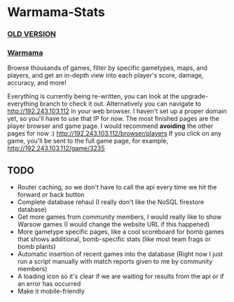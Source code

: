 # Warmama-Stats

### [OLD VERSION](https://wf-game-stats.web.app)
### [Warmama](https://github.com/Qfusion/warmama)

Browse thousands of games, filter by specific gametypes, maps, and players, and get an in-depth view into each player's score, damage, accuracy, and more!


Everything is currently being re-written, you can look at the upgrade-everything branch to check it out. 
Alternatively you can navigate to http://192.243.103.112 in your web browser. I haven't set up a proper domain yet, so you'll have to use that IP for now.
The most finished pages are the player browser and game page. I would recommend **avoiding** the other pages for now :)
http://192.243.103.112/browser/players
If you click on any game, you'll be sent to the full game page, for example, http://192.243.103.112/game/3235


## TODO
* Router caching, so we don't have to call the api every time we hit the forward or back button
* Complete database rehaul (I really don't like the NoSQL firestore database)
* Get more games from community members, I would really like to show Warsow games (I would change the website URL if this happened)
* More gametype specific pages, like a cool scoreboard for bomb games that shows additional, bomb-specific stats (like most team frags or bomb plants)
* Automatic insertion of recent games into the database (Right now I just run a script manually with match reports given to me by community members)
* A loading icon so it's clear if we are waiting for results from the api or if an error has occurred
* Make it mobile-friendly
